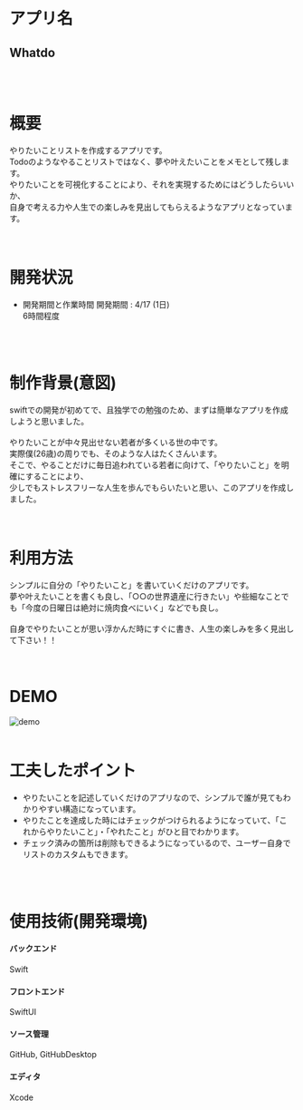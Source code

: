 # アプリ名
## Whatdo
<br>
<br>

# 概要
やりたいことリストを作成するアプリです。<br>
Todoのようなやることリストではなく、夢や叶えたいことをメモとして残します。<br>
やりたいことを可視化することにより、それを実現するためにはどうしたらいいか、<br>
自身で考える力や人生での楽しみを見出してもらえるようなアプリとなっています。<br>
<br>
<br>

# 開発状況
- 開発期間と作業時間
開発期間 : 4/17 (1日)<br>
6時間程度
<br>
<br>

# 制作背景(意図)
swiftでの開発が初めてで、且独学での勉強のため、まずは簡単なアプリを作成しようと思いました。<br>
<br>
やりたいことが中々見出せない若者が多くいる世の中です。<br>
実際僕(26歳)の周りでも、そのような人はたくさんいます。<br>
そこで、やることだけに毎日追われている若者に向けて、「やりたいこと」を明確にすることにより、<br>
少しでもストレスフリーな人生を歩んでもらいたいと思い、このアプリを作成しました。<br>
<br>
<br>

# 利用方法
シンプルに自分の「やりたいこと」を書いていくだけのアプリです。<br>
夢や叶えたいことを書くも良し、「○○の世界遺産に行きたい」や些細なことでも「今度の日曜日は絶対に焼肉食べにいく」などでも良し。<br>
<br>
自身でやりたいことが思い浮かんだ時にすぐに書き、人生の楽しみを多く見出して下さい！！<br>
<br>
<br>

# DEMO
![demo](https://user-images.githubusercontent.com/78135903/115113716-a9709200-9fc6-11eb-82a6-c7c5db56d5dd.gif)
<br>
<br>

# 工夫したポイント
- やりたいことを記述していくだけのアプリなので、シンプルで誰が見てもわかりやすい構造になっています。
- やりたことを達成した時にはチェックがつけられるようになっていて、「これからやりたいこと」・「やれたこと」がひと目でわかります。
- チェック済みの箇所は削除もできるようになっているので、ユーザー自身でリストのカスタムもできます。
<br>
<br>

# 使用技術(開発環境)

#### バックエンド
Swift

#### フロントエンド
SwiftUI

#### ソース管理
GitHub, GitHubDesktop

#### エディタ
Xcode
<br>
<br>
